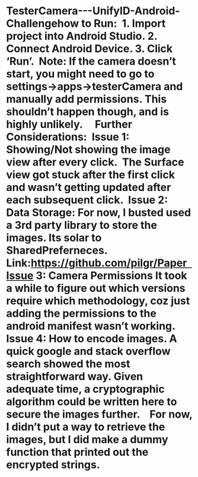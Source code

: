 # TesterCamera---UnifyID-Android-Challengehow to Run:  1. Import project into Android Studio. 2. Connect Android Device. 3. Click ‘Run’.  Note: If the camera doesn’t start, you might need to go to settings->apps->testerCamera and manually add permissions. This shouldn’t happen though, and is highly unlikely.     Further Considerations:  Issue 1: Showing/Not showing the image view after every click.  The Surface view got stuck after the first click and wasn’t getting updated after each subsequent click.  Issue 2: Data Storage: For now, I busted used a 3rd party library to store the images. Its solar to SharedPreferneces.  Link:https://github.com/pilgr/Paper  Issue 3: Camera Permissions It took a while to figure out which versions require which methodology, coz just adding the permissions to the android manifest wasn’t working.  Issue 4: How to encode images. A quick google and stack overflow search showed the most straightforward way. Given adequate time, a cryptographic algorithm could be written here to secure the images further.    For now, I didn’t put a way to retrieve the images, but I did make a dummy function that printed out the encrypted strings.   
